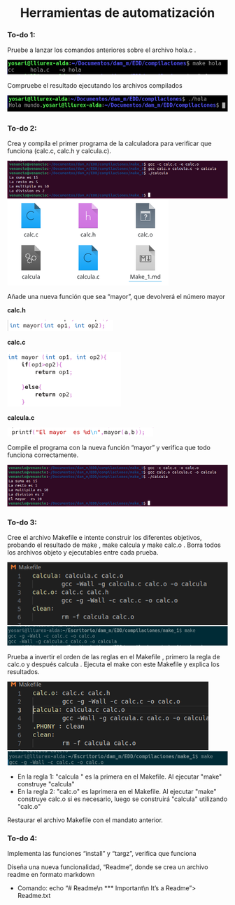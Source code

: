 <center><h1>Herramientas de automatización</h1></center>

### To-do 1:
<p>Pruebe a lanzar los comandos anteriores sobre el archivo hola.c .</p>

![Alt text](to-do1_1.png)

<p>Compruebe el resultado ejecutando los archivos compilados
</p>

![Alt text](to-do1_0.png)

### To-do 2:
<p>Crea y compila el primer programa de la calculadora para verificar que funciona (calc.c, calc.h y calcula.c).
</p>

![!\[Alt text\](to-do2_0.png)](image.png)
![Alt text](to-do2_0_1.png)
<p>Añade una nueva función que sea “mayor”, que devolverá el número mayor
</p>
<p><b>calc.h</b></p>

![Alt text](to-do2_1.png)
<p><b>calc.c</b></p>

![Alt text](to-do_2_2.png)

<p><b>calcula.c</b></p>

![Alt text](to-do2_3.png)
<p>Compile el programa con la nueva función “mayor” y verifica que todo funciona correctamente.
</p>

![Alt text](<image (1).png>)

### To-do 3:

<p>Cree el archivo Makefile e intente construir los diferentes objetivos, probando el resultado de make , make calcula y make calc.o . Borra todos los archivos objeto y ejecutables entre cada prueba.

![Alt text](makef_1.png)
![Alt text](makef1_1.png)


</p>

<p>Prueba a invertir el orden de las reglas en el Makefile , primero la regla de calc.o y después calcula . Ejecuta el make con este Makefile y explica los resultados.

![Alt text](makef2_1.png)
![Alt text](makef2_2.png)

- En la regla 1: "calcula " es la primera en el Makefile. Al ejecutar "make" construye "calcula"
- En la regla 2: "calc.o" es laprimera en el Makefile. Al ejecutar "make" construye calc.o si es necesario, luego se construirá "calcula" utilizando "calc.o" 

</p>

<p>Restaurar el archivo Makefile con el mandato anterior.
</p>

### To-do 4:

<p>Implementa las funciones “install” y “targz”, verifica que funciona
</p>

<p>Diseña una nueva funcionalidad, “Readme”, donde se crea un archivo readme en formato markdown

- Comando:  echo “# Readme\n *** Important\n It’s a Readme”> Readme.txt

</p>